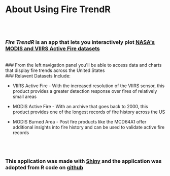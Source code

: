 # About Using Fire TrendR 
<br><br>
### <i> Fire TrendR</i> is an app that lets you interactively plot <a href='https://earthdata.nasa.gov/earth-observation-data/near-real-time/firms' target='_blank'>NASA's MODIS and VIIRS Active Fire datasets</a>
<br>
### From the left navigation panel you'll be able to access data and charts that display fire trends across the United States
<br>
### Relavent Datasets Include:

* VIIRS Active Fire - With the increased resolution of the VIIRS sensor, this product provides a greater detection response over fires of relatively small areas

* MODIS Active Fire - With an archive that goes back to 2000, this product provides one of the longest records of fire history across the US 

* MODIS Burned Area - Post fire products like the MCD64A1 offer additional insights into fire history and can be used to validate active fire records

<br><br>
### This application was made with <a href='https://shiny.rstudio.com/' target='_blank'>Shiny</a> and the application was adopted from R code on <a href='https://github.com/abenedetti/bioNPS/' target='_blank'>github</a>


